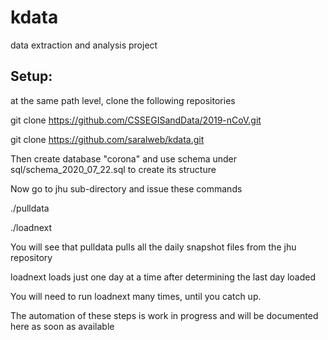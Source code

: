 # kdata
data extraction and analysis project

Setup:
------

at the same path level, clone the following repositories

git clone https://github.com/CSSEGISandData/2019-nCoV.git

git clone https://github.com/saralweb/kdata.git


Then create database "corona" and use schema under sql/schema_2020_07_22.sql to create its structure

Now go to jhu sub-directory and issue these commands

./pulldata

./loadnext

You will see that pulldata pulls all the daily snapshot files from the jhu repository

loadnext loads just one day at a time after determining the last day loaded

You will need to run loadnext many times, until you catch up. 

The automation of these steps is work in progress and will be documented here as soon as available


